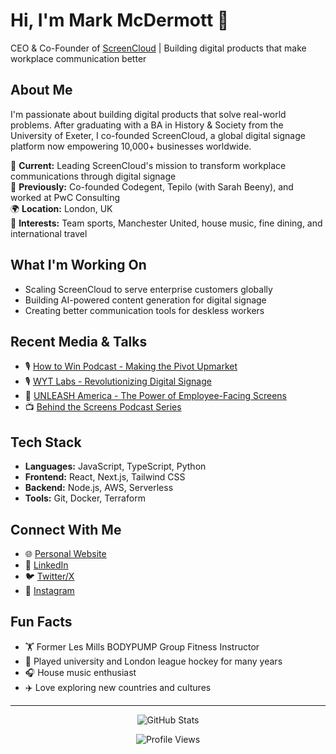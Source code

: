 # Hi, I'm Mark McDermott 👋

CEO & Co-Founder of [ScreenCloud](https://screencloud.com) | Building digital products that make workplace communication better

## About Me

I'm passionate about building digital products that solve real-world problems. After graduating with a BA in History & Society from the University of Exeter, I co-founded ScreenCloud, a global digital signage platform now empowering 10,000+ businesses worldwide.

🏢 **Current:** Leading ScreenCloud's mission to transform workplace communications through digital signage  
🚀 **Previously:** Co-founded Codegent, Tepilo (with Sarah Beeny), and worked at PwC Consulting  
🌍 **Location:** London, UK  
🎯 **Interests:** Team sports, Manchester United, house music, fine dining, and international travel  

## What I'm Working On

- Scaling ScreenCloud to serve enterprise customers globally
- Building AI-powered content generation for digital signage
- Creating better communication tools for deskless workers

## Recent Media & Talks

- 🎙️ [How to Win Podcast - Making the Pivot Upmarket](https://howtowin.transistor.fm/episodes/making-the-pivot-upmarket-with-screencloud-s-mark-mcdermott)
- 🎙️ [WYT Labs - Revolutionizing Digital Signage](https://wytlabs.com/podcast/revolutionizing-digital-signage-mark-mcdermotts-vision-for-screencloud/)
- 🎤 [UNLEASH America - The Power of Employee-Facing Screens](https://screencloud.com/employee-experience/employee-facing-screens)
- 📺 [Behind the Screens Podcast Series](https://screencloud.com/behind-the-screens)

## Tech Stack

- **Languages:** JavaScript, TypeScript, Python
- **Frontend:** React, Next.js, Tailwind CSS
- **Backend:** Node.js, AWS, Serverless
- **Tools:** Git, Docker, Terraform

## Connect With Me

- 🌐 [Personal Website](https://markmcdermott.co)
- 💼 [LinkedIn](https://www.linkedin.com/in/mhmcdermott)
- 🐦 [Twitter/X](https://twitter.com/mr_mcd)
- 📸 [Instagram](https://www.instagram.com/mhmcdermott)

## Fun Facts

- 🏋️ Former Les Mills BODYPUMP Group Fitness Instructor
- 🏒 Played university and London league hockey for many years
- 🎧 House music enthusiast
- ✈️ Love exploring new countries and cultures

---

<p align="center">
  <img src="https://github-readme-stats.vercel.app/api?username=mhmcdermott&show_icons=true&theme=minimal" alt="GitHub Stats" />
</p>

<p align="center">
  <img src="https://komarev.com/ghpvc/?username=mhmcdermott&color=blue" alt="Profile Views" />
</p>